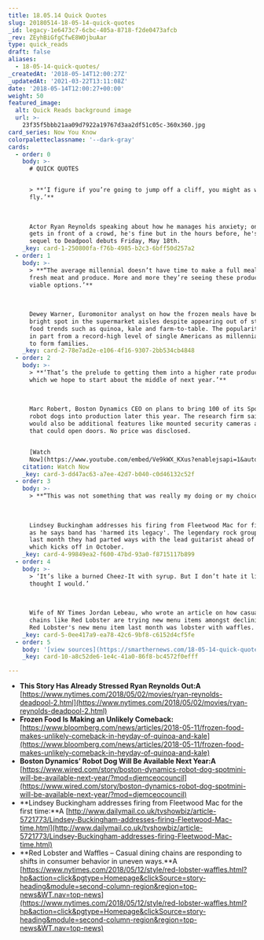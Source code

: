 ```yaml
---
title: 18.05.14 Quick Quotes
slug: 20180514-18-05-14-quick-quotes
_id: legacy-1e6473c7-6cbc-405a-8718-f2de0473afcb
_rev: ZEyhBiGfgCfwE8WOjbuAar
type: quick_reads
draft: false
aliases:
  - 18-05-14-quick-quotes/
_createdAt: '2018-05-14T12:00:27Z'
_updatedAt: '2021-03-22T13:11:08Z'
date: '2018-05-14T12:00:27+00:00'
weight: 50
featured_image:
  alt: Quick Reads background image
  url: >-
    23f35f5bbb21aa09d7922a19767d3aa2df51c05c-360x360.jpg
card_series: Now You Know
colorpaletteclassname: '--dark-gray'
cards:
  - order: 0
    body: >-
      # QUICK QUOTES


      > **‘I figure if you’re going to jump off a cliff, you might as well
      fly.’**  
        
        
        
      Actor Ryan Reynolds speaking about how he manages his anxiety; once he
      gets in front of a crowd, he's fine but in the hours before, he's not. His
      sequel to Deadpool debuts Friday, May 18th.
    _key: card-1-250800fa-f76b-4985-b2c3-6bff50d257a2
  - order: 1
    body: >-
      > **“The average millennial doesn’t have time to make a full meal with
      fresh meat and produce. More and more they’re seeing these products as
      viable options.’**  
        
        
        
      Dewey Warner, Euromonitor analyst on how the frozen meals have become a
      bright spot in the supermarket aisles despite appearing out of step with
      food trends such as quinoa, kale and farm-to-table. The popularity stems
      in part from a record-high level of single Americans as millennials wait
      to form families.
    _key: card-2-78e7ad2e-e106-4f16-9307-2bb534cb4848
  - order: 2
    body: >-
      > **‘That’s the prelude to getting them into a higher rate production
      which we hope to start about the middle of next year.’**  
        
        
        
      Marc Robert, Boston Dynamics CEO on plans to bring 100 of its Spotmini
      robot dogs into production later this year. The research firm said there
      would also be additional features like mounted security cameras and arms
      that could open doors. No price was disclosed.


      [Watch
      Now](https://www.youtube.com/embed/Ve9kWX_KXus?enablejsapi=1&autoplay=1&rel=0)
    citation: Watch Now
    _key: card-3-dd47ac63-a7ee-42d7-b040-c0d46132c52f
  - order: 3
    body: >-
      > **“This was not something that was really my doing or my choice.”**  
        
        
        
      Lindsey Buckingham addresses his firing from Fleetwood Mac for first time
      as he says band has 'harmed its legacy'. The legendary rock group revealed
      last month they had parted ways with the lead guitarist ahead of a tour
      which kicks off in October.
    _key: card-4-99849ea2-f600-47bd-93a0-f8715117b899
  - order: 4
    body: >-
      > ‘It’s like a burned Cheez-It with syrup. But I don’t hate it like I
      thought I would.’  
        
        
        
      Wife of NY Times Jordan Lebeau, who wrote an article on how casual dining
      chains like Red Lobster are trying new menu items amongst declining sales.
      Red Lobster's new menu item last month was lobster with waffles.
    _key: card-5-0ee417a9-ea78-42c6-9bf8-c6152d4cf5fe
  - order: 5
    body: '[view sources](https://smarthernews.com/18-05-14-quick-quotes/)'
    _key: card-10-a8c52de6-1e4c-41a0-86f8-bc4572f0efff

---
```

* **This Story Has Already Stressed Ryan Reynolds Out:A** [https://www.nytimes.com/2018/05/02/movies/ryan-reynolds-deadpool-2.html](https://www.nytimes.com/2018/05/02/movies/ryan-reynolds-deadpool-2.html)
* **Frozen Food Is Making an Unlikely Comeback:**  
[https://www.bloomberg.com/news/articles/2018-05-11/frozen-food-makes-unlikely-comeback-in-heyday-of-quinoa-and-kale](https://www.bloomberg.com/news/articles/2018-05-11/frozen-food-makes-unlikely-comeback-in-heyday-of-quinoa-and-kale)
* **Boston Dynamics’ Robot Dog Will Be Available Next Year:A**  
[https://www.wired.com/story/boston-dynamics-robot-dog-spotmini-will-be-available-next-year/?mod=djemceocouncil](https://www.wired.com/story/boston-dynamics-robot-dog-spotmini-will-be-available-next-year/?mod=djemceocouncil)
* **Lindsey Buckingham addresses firing from Fleetwood Mac for the first time:**A [http://www.dailymail.co.uk/tvshowbiz/article-5721773/Lindsey-Buckingham-addresses-firing-Fleetwood-Mac-time.html](http://www.dailymail.co.uk/tvshowbiz/article-5721773/Lindsey-Buckingham-addresses-firing-Fleetwood-Mac-time.html)
* **Red Lobster and Waffles – Casual dining chains are responding to shifts in consumer behavior in uneven ways.**A [https://www.nytimes.com/2018/05/12/style/red-lobster-waffles.html?hp&action=click&pgtype=Homepage&clickSource=story-heading&module=second-column-region&region=top-news&WT.nav=top-news](https://www.nytimes.com/2018/05/12/style/red-lobster-waffles.html?hp&action=click&pgtype=Homepage&clickSource=story-heading&module=second-column-region&region=top-news&WT.nav=top-news)